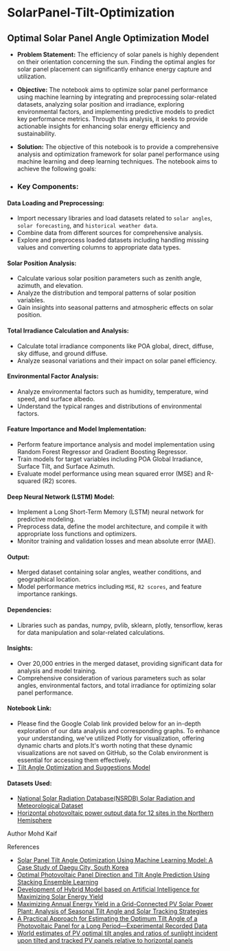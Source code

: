 # SolarPanel-Tilt-Optimization
## **Optimal Solar Panel Angle Optimization Model**
- **Problem Statement:**
The efficiency of solar panels is highly dependent on their orientation concerning the sun. Finding the optimal angles for solar panel placement can significantly enhance energy capture and utilization.

- **Objective:**
The notebook aims to optimize solar panel performance using machine learning by integrating and preprocessing solar-related datasets, analyzing solar position and irradiance, exploring environmental factors, and implementing predictive models to predict key performance metrics. Through this analysis, it seeks to provide actionable insights for enhancing solar energy efficiency and sustainability.

- **Solution:**
The objective of this notebook is to provide a comprehensive analysis and optimization framework for solar panel performance using machine learning and deep learning techniques. The notebook aims to achieve the following goals:

- ###  **Key Components:**

 ####  **Data Loading and Preprocessing:** 
  - Import necessary libraries and load datasets related to `solar angles`, `solar forecasting`, and `historical weather data`.
  - Combine data from different sources for comprehensive analysis.
  - Explore and preprocess loaded datasets including handling missing values and converting columns to appropriate data types.
  
#### **Solar Position Analysis:**

- Calculate various solar position parameters such as zenith angle, azimuth, and elevation.
- Analyze the distribution and temporal patterns of solar position variables.
- Gain insights into seasonal patterns and atmospheric effects on solar position.
  
#### **Total Irradiance Calculation and Analysis:**

- Calculate total irradiance components like POA global, direct, diffuse, sky diffuse, and ground diffuse.
- Analyze seasonal variations and their impact on solar panel efficiency.
  
#### **Environmental Factor Analysis:**

- Analyze environmental factors such as humidity, temperature, wind speed, and surface albedo.
- Understand the typical ranges and distributions of environmental factors.
  
#### **Feature Importance and Model Implementation:**

- Perform feature importance analysis and model implementation using Random Forest Regressor and Gradient Boosting Regressor.
- Train models for target variables including POA Global Irradiance, Surface Tilt, and Surface Azimuth.
- Evaluate model performance using mean squared error (MSE) and R-squared (R2) scores.
  
#### **Deep Neural Network (LSTM) Model:**

- Implement a Long Short-Term Memory (LSTM) neural network for predictive modeling.
- Preprocess data, define the model architecture, and compile it with appropriate loss functions and optimizers.
- Monitor training and validation losses and mean absolute error (MAE).

#### **Output:**
- Merged dataset containing solar angles, weather conditions, and geographical location.
- Model performance metrics including `MSE`, `R2 scores`, and feature importance rankings.

#### **Dependencies:**

- Libraries such as pandas, numpy, pvlib, sklearn, plotly, tensorflow, keras for data manipulation and solar-related calculations.

#### **Insights:** 

- Over 20,000 entries in the merged dataset, providing significant data for analysis and model training.
- Comprehensive consideration of various parameters such as solar angles, environmental factors, and total irradiance for optimizing solar panel performance.

#### **Notebook Link:** 
- Please find the Google Colab link provided below for an in-depth exploration of our data analysis and corresponding graphs. To enhance your understanding, we've utilized Plotly for visualization, offering dynamic charts and plots.It's worth noting that these dynamic visualizations are not saved on GitHub, so the Colab environment is essential for accessing them effectively.
- [Tilt Angle Optimization and Suggestions Model](https://colab.research.google.com/github/KaifAhmad1/SolarPack-Assessment/blob/main/Solar_Panel_Tilt_Angle_Optimization_and_Suggestions.ipynb)


#### **Datasets Used:** 
- [National Solar Radiation Database(NSRDB) Solar Radiation and Meteorological Dataset](https://www.kaggle.com/datasets/ibrahimkiziloklu/solar-radiation-dataset)
- [Horizontal photovoltaic power output data for 12 sites in the Northern Hemisphere](https://www.kaggle.com/datasets/saurabhshahane/northern-hemisphere-horizontal-photovoltaic)




Author
Mohd Kaif


References 
- [Solar Panel Tilt Angle Optimization Using Machine Learning Model: A Case Study of Daegu City, South Korea](https://www.mdpi.com/1996-1073/13/3/529)
- [Optimal Photovoltaic Panel Direction and Tilt Angle Prediction Using Stacking Ensemble Learning](https://www.frontiersin.org/articles/10.3389/fenrg.2022.865413/full)
- [Development of Hybrid Model based on Artificial Intelligence for Maximizing Solar Energy Yield](https://www.researchgate.net/publication/376601883_Development_of_Hybrid_Model_based_on_Artificial_Intelligence_for_Maximizing_Solar_Energy_Yield)
- [Maximizing Annual Energy Yield in a Grid-Connected PV Solar Power Plant: Analysis of Seasonal Tilt Angle and Solar Tracking Strategies](https://www.mdpi.com/2071-1050/15/14/11053)
- [A Practical Approach for Estimating the Optimum Tilt Angle of a Photovoltaic Panel for a Long Period—Experimental Recorded Data](https://www.researchgate.net/publication/356494545_A_Practical_Approach_for_Estimating_the_Optimum_Tilt_Angle_of_a_Photovoltaic_Panel_for_a_Long_Period-Experimental_Recorded_Data)
- [World estimates of PV optimal tilt angles and ratios of sunlight incident upon tilted and tracked PV panels relative to horizontal panels](https://www.sciencedirect.com/science/article/abs/pii/S0038092X1830375X)
  
